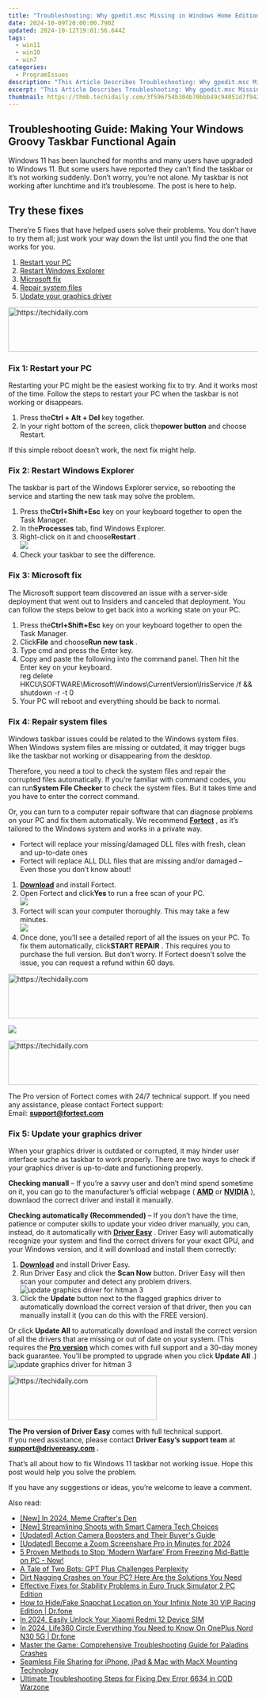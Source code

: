 ```yaml
---
title: "Troubleshooting: Why gpedit.msc Missing in Windows Home Edition"
date: 2024-10-09T20:00:00.790Z
updated: 2024-10-12T19:01:56.644Z
tags:
  - win11
  - win10
  - win7
categories:
  - ProgramIssues
description: "This Article Describes Troubleshooting: Why gpedit.msc Missing in Windows Home Edition"
excerpt: "This Article Describes Troubleshooting: Why gpedit.msc Missing in Windows Home Edition"
thumbnail: https://thmb.techidaily.com/3f596754b304b70bbb49c94051d7f942eb048636fc50a63ae9e11d57d284605d.jpg
---
```


## Troubleshooting Guide: Making Your Windows Groovy Taskbar Functional Again

Windows 11 has been launched for months and many users have upgraded to Windows 11\. But some users have reported they can’t find the taskbar or it’s not working suddenly. Don’t worry, you’re not alone. My taskbar is not working after lunchtime and it’s troublesome. The post is here to help.

## Try these fixes

 There’re 5 fixes that have helped users solve their problems. You don’t have to try them all; just work your way down the list until you find the one that works for you.

1. [Restart your PC](https://tools.techidaily.com/drivereasy/download/)
2. [Restart Windows Explorer](https://tools.techidaily.com/drivereasy/download/)
3. [Microsoft fix](https://tools.techidaily.com/drivereasy/download/)
4. [Repair system files](https://tools.techidaily.com/drivereasy/download/)
5. [Update your graphics driver](https://tools.techidaily.com/drivereasy/download/)

<!-- affiliate ads begin -->
<a href="https://electronicx.pxf.io/c/5597632/1166360/14483" target="_top" id="1166360">
  <img src="//a.impactradius-go.com/display-ad/14483-1166360" border="0" alt="https://techidaily.com" width="728" height="90"/>
</a>
<img height="0" width="0" src="https://electronicx.pxf.io/i/5597632/1166360/14483" style="position:absolute;visibility:hidden;" border="0" />
<!-- affiliate ads end -->

### Fix 1: Restart your PC

 Restarting your PC might be the easiest working fix to try. And it works most of the time. Follow the steps to restart your PC when the taskbar is not working or disappears.

1. Press the**Ctrl + Alt + Del** key together.
2. In your right bottom of the screen, click the**power button** and choose Restart.

If this simple reboot doesn’t work, the next fix might help.

### Fix 2: Restart Windows Explorer

 The taskbar is part of the Windows Explorer service, so rebooting the service and starting the new task may solve the problem.

1. Press the**Ctrl+Shift+Esc** key on your keyboard together to open the Task Manager.
2. In the**Processes** tab, find Windows Explorer.
3. Right-click on it and choose**Restart** .  
![](https://images.drivereasy.com/wp-content/uploads/2022/01/task1.jpg)
4. Check your taskbar to see the difference.

### Fix 3: Microsoft fix

 The Microsoft support team discovered an issue with a server-side deployment that went out to Insiders and canceled that deployment. You can follow the steps below to get back into a working state on your PC.

1. Press the**Ctrl+Shift+Esc** key on your keyboard together to open the Task Manager.
2. Click**File** and choose**Run new task** .
3. Type cmd and press the Enter key.
4. Copy and paste the following into the command panel. Then hit the Enter key on your keyboard.  
 reg delete HKCU\\SOFTWARE\\Microsoft\\Windows\\CurrentVersion\\IrisService /f && shutdown -r -t 0
5. Your PC will reboot and everything should be back to normal.

### Fix 4: Repair system files

 Windows taskbar issues could be related to the Windows system files. When Windows system files are missing or outdated, it may trigger bugs like the taskbar not working or disappearing from the desktop.

 Therefore, you need a tool to check the system files and repair the corrupted files automatically. If you’re familiar with command codes, you can run**System File Checker** to check the system files. But it takes time and you have to enter the correct command.

 Or, you can turn to a computer repair software that can diagnose problems on your PC and fix them automatically. We recommend **[Fortect](https://tools.techidaily.com/drivereasy/download/)**  , as it’s tailored to the Windows system and works in a private way.

* Fortect will replace your missing/damaged DLL files with fresh, clean and up-to-date ones
* Fortect will replace ALL DLL files that are missing and/or damaged – Even those you don’t know about!

1. **[Download](https://tools.techidaily.com/drivereasy/download/)**  and install Fortect.
2. Open Fortect and click**Yes** to run a free scan of your PC.  
![](https://images.drivereasy.com/wp-content/uploads/2022/01/fortect-1.jpg)
3. Fortect will scan your computer thoroughly. This may take a few minutes.  
![](https://images.drivereasy.com/wp-content/uploads/2022/01/fortect-2.jpg)
4. Once done, you’ll see a detailed report of all the issues on your PC. To fix them automatically, click**START REPAIR** . This requires you to purchase the full version. But don’t worry. If Fortect doesn’t solve the issue, you can request a refund within 60 days.  

<!-- affiliate ads begin -->
<a href="https://ephamedtechinc.pxf.io/c/5597632/2139322/26400" target="_top" id="2139322">
  <img src="//a.impactradius-go.com/display-ad/26400-2139322" border="0" alt="https://techidaily.com" width="728" height="90"/>
</a>
<img height="0" width="0" src="https://ephamedtechinc.pxf.io/i/5597632/2139322/26400" style="position:absolute;visibility:hidden;" border="0" />
<!-- affiliate ads end -->

![](https://images.drivereasy.com/wp-content/uploads/2022/01/fortect-3.jpg)

<!-- affiliate ads begin -->
<a href="https://aligracehair.sjv.io/c/5597632/2047366/19272" target="_top" id="2047366">
  <img src="//a.impactradius-go.com/display-ad/19272-2047366" border="0" alt="https://techidaily.com" width="728" height="90"/>
</a>
<img height="0" width="0" src="https://aligracehair.sjv.io/i/5597632/2047366/19272" style="position:absolute;visibility:hidden;" border="0" />
<!-- affiliate ads end -->

 The Pro version of Fortect comes with 24/7 technical support. If you need any assistance, please contact Fortect support:  
 Email: **<support@fortect.com>**

### Fix 5: Update your graphics driver

 When your graphics driver is outdated or corrupted, it may hinder user interface suche as taskbar to work properly. There are two ways to check if your graphics driver is up-to-date and functioning properly.

**Checking manuall** – If you’re a savvy user and don’t mind spend sometime on it, you can go to the manufacturer’s official webpage ( **[AMD](https://www.amd.com/en/support)**  or **[NVIDIA](https://tools.techidaily.com/drivereasy/download/)**  ), downlaod the correct driver and install it manually.

**Checking automatically (Recommended)** – If you don’t have the time, patience or computer skills to update your video driver manually, you can, instead, do it automatically with **[Driver Easy](https://tools.techidaily.com/drivereasy/download/)**  . Driver Easy will automatically recognize your system and find the correct drivers for your exact GPU, and your Windows version, and it will download and install them correctly:

1. **[Download](https://tools.techidaily.com/drivereasy/download/)**  and install Driver Easy.
2. Run Driver Easy and click the **Scan Now** button. Driver Easy will then scan your computer and detect any problem drivers.  
![update graphics driver for hitman 3](https://images.drivereasy.com/wp-content/uploads/2021/01/update-graphics-driver-de-1.jpg)
3. Click the **Update** button next to the flagged graphics driver to automatically download the correct version of that driver, then you can manually install it (you can do this with the FREE version).  

 Or click **Update All** to automatically download and install the correct version of all the drivers that are missing or out of date on your system. (This requires the **[Pro version](https://tools.techidaily.com/drivereasy/download/)**  which comes with full support and a 30-day money back guarantee. You’ll be prompted to upgrade when you click **Update All** .)  
![update graphics driver for hitman 3](https://images.drivereasy.com/wp-content/uploads/2021/01/update-graphics-driver-de-2.jpg)

<!-- affiliate ads begin -->
<a href="https://aligracehair.sjv.io/c/5597632/1915805/19272" target="_top" id="1915805">
  <img src="//a.impactradius-go.com/display-ad/19272-1915805" border="0" alt="https://techidaily.com" width="300" height="90"/>
</a>
<img height="0" width="0" src="https://aligracehair.sjv.io/i/5597632/1915805/19272" style="position:absolute;visibility:hidden;" border="0" />
<!-- affiliate ads end -->

**The Pro version of Driver Easy** comes with full technical support.  
 If you need assistance, please contact **Driver Easy’s support team** at **[support@drivereasy.com](https://tools.techidaily.com/drivereasy/download/) .**

 That’s all about how to fix Windows 11 taskbar not working issue. Hope this post would help you solve the problem.

 If you have any suggestions or ideas, you’re welcome to leave a comment.

<ins class="adsbygoogle"
     style="display:block"
     data-ad-format="autorelaxed"
     data-ad-client="ca-pub-7571918770474297"
     data-ad-slot="1223367746"></ins>

<ins class="adsbygoogle"
     style="display:block"
     data-ad-client="ca-pub-7571918770474297"
     data-ad-slot="8358498916"
     data-ad-format="auto"
     data-full-width-responsive="true"></ins>

<span class="atpl-alsoreadstyle">Also read:</span>
<div><ul>
<li><a href="https://fox-friendly.techidaily.com/new-in-2024-meme-crafters-den/"><u>[New] In 2024, Meme Crafter's Den</u></a></li>
<li><a href="https://facebook-video-footage.techidaily.com/new-streamlining-shoots-with-smart-camera-tech-choices/"><u>[New] Streamlining Shoots with Smart Camera Tech Choices</u></a></li>
<li><a href="https://fox-direct.techidaily.com/updated-action-camera-boosters-and-their-buyers-guide/"><u>[Updated] Action Camera Boosters and Their Buyer's Guide</u></a></li>
<li><a href="https://remote-screen-capture.techidaily.com/updated-become-a-zoom-screenshare-pro-in-minutes-for-2024/"><u>[Updated] Become a Zoom Screenshare Pro in Minutes for 2024</u></a></li>
<li><a href="https://win-solutions.techidaily.com/1723013803851-5-proven-methods-to-stop-modern-warfare-from-freezing-mid-battle-on-pc-now/"><u>5 Proven Methods to Stop 'Modern Warfare' From Freezing Mid-Battle on PC - Now!</u></a></li>
<li><a href="https://tech-savvy.techidaily.com/a-tale-of-two-bots-gpt-plus-challenges-perplexity/"><u>A Tale of Two Bots: GPT Plus Challenges Perplexity</u></a></li>
<li><a href="https://win-solutions.techidaily.com/1722997660760-dirt-nagging-crashes-on-your-pc-here-are-the-solutions-you-need/"><u>Dirt Nagging Crashes on Your PC? Here Are the Solutions You Need</u></a></li>
<li><a href="https://win-solutions.techidaily.com/effective-fixes-for-stability-problems-in-euro-truck-simulator-2-pc-edition/"><u>Effective Fixes for Stability Problems in Euro Truck Simulator 2 PC Edition</u></a></li>
<li><a href="https://location-social.techidaily.com/how-to-hidefake-snapchat-location-on-your-infinix-note-30-vip-racing-edition-drfone-by-drfone-virtual-android/"><u>How to Hide/Fake Snapchat Location on Your Infinix Note 30 VIP Racing Edition | Dr.fone</u></a></li>
<li><a href="https://sim-unlock.techidaily.com/in-2024-easily-unlock-your-xiaomi-redmi-12-device-sim-by-drfone-android/"><u>In 2024, Easily Unlock Your Xiaomi Redmi 12 Device SIM</u></a></li>
<li><a href="https://phone-solutions.techidaily.com/in-2024-life360-circle-everything-you-need-to-know-on-oneplus-nord-n30-5g-drfone-by-drfone-virtual-android/"><u>In 2024, Life360 Circle Everything You Need to Know On OnePlus Nord N30 5G | Dr.fone</u></a></li>
<li><a href="https://win-solutions.techidaily.com/master-the-game-comprehensive-troubleshooting-guide-for-paladins-crashes/"><u>Master the Game: Comprehensive Troubleshooting Guide for Paladins Crashes</u></a></li>
<li><a href="https://discover-alternatives.techidaily.com/seamless-file-sharing-for-iphone-ipad-and-mac-with-macx-mounting-technology/"><u>Seamless File Sharing for iPhone, iPad & Mac with MacX Mounting Technology</u></a></li>
<li><a href="https://win-solutions.techidaily.com/ultimate-troubleshooting-steps-for-fixing-dev-error-6634-in-cod-warzone/"><u>Ultimate Troubleshooting Steps for Fixing Dev Error 6634 in COD Warzone</u></a></li>
</ul></div>


